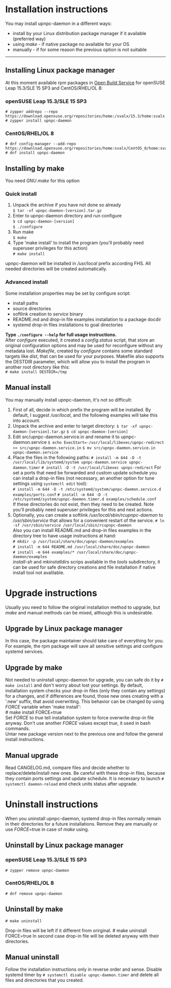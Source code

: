# Installation instructions
You may install upnpc-daemon in a different ways:
 - install by your Linux distribution package manager if it available (preferred way)
 - using *make* - if native package no available for your OS
 - manually - if for some reason the previous option is not suitable
____

## Installing Linux package manager
At this moment available rpm packages in [Open Build Service](https://software.opensuse.org/package/upnpc-daemon) for openSUSE Leap 15.3/SLE 15 SP3 and CentOS/RHEL/OL 8:  
### openSUSE Leap 15.3/SLE 15 SP3
    # zypper addrepo --repo https://download.opensuse.org/repositories/home:/svalx/15.3/home:svalx.repo
    # zypper install upnpc-daemon
### CentOS/RHEL/OL 8
    # dnf config-manager --add-repo https://download.opensuse.org/repositories/home:svalx/CentOS_8/home:svalx.repo
    # dnf install upnpc-daemon
## Installing by make
You need *GNU make* for this option

### Quick install

1. Unpack the archive if you have not done so already  
   `$ tar -xf upnpc-daemon-[version].tar.gz`
2. Enter to upnpc-daemon directory and run configure  
   `$ cd upnpc-daemon-[version]`  
   `$ ./configure`
3. Run make  
   `$ make`
4. Type 'make install' to install the program
   (you'll probably need superuser privileges for this action)  
   `# make install`

upnpc-daemon will be installed in */usr/local* prefix according FHS.
All needed directories will be created automatically.

### Advanced install
Some installation properties may be set by configure script:
 - install paths
 - source directories
 - softlink creation to *service* binary
 - README.md and drop-in file examples installation to a package docdir
 - systemd drop-in files installations to goal directories

**Type `./configure --help` for full usage instructions.**  
After *configure* executed, it created a *config.status* script,
that store an original configuration options and may be used for
reconfigure without any  metadata lost. *Makefile*, created by
*configure* contains some standard targets like *dist*, that can
be used for your purposes. Makefile also supports the DESTDIR
parameter, which will allow you to install the program in another
root directory like this:  
   `# make install DESTDIR=/tmp`

## Manual install
You may manually install upnpc-daemon, it's not so difficult:
1. First of all, decide in which prefix the program will be installed. By default,
   I suggest */usr/local*, and the following examples will take this into account.
2. Unpack the archive and enter to target directory:
   `$ tar -xf upnpc-daemon-[version].tar.gz`
   `$ cd upnpc-daemon-[version]`
3. Edit src/upnpc-daemon.service.in and rename it to upnpc-daemon.service 
   `$ echo ExecStart=-/usr/local/libexec/upnpc-redirect >> src/upnpc-daemon.service.in`
   `$ mv src/upnpc-daemon.service.in upnpc-daemon.service`
4. Place the files in the following paths:
   `# install -m 644 -D -t /usr/local/lib/systemd/system upnpc-daemon.service upnpc-daemon.timer`
   `# install -D -t /usr/local/libexec upnpc-redirect`
   For set a ports that need be forwarded and custom update schedule
   you can install a drop-in files (not necessary, аn another option
   for tune settings using `systemctl edit` tool):  
   `# install -m 644 -D -t /etc/systemd/system/upnpc-daemon.service.d examples/ports.conf`
   `# install -m 644 -D -t /etc/systemd/system/upnpc-daemon.timer.d examples/schedule.conf`  
   If these directories do not exist, then they need to be created. Note you'll
   probably need superuser privileges for this and next actions. 
5. Optionally, you can create a softlink */usr/local/sbin/rcupnpc-daemon* to
   */usr/sbin/service* that allows for a convenient restart of the service.
   `# ln -sf /usr/sbin/service /usr/local/sbin/rcupnpc-daemon`  
   Also you can install README.md and drop-in files examples in the
   directory tree to have usage instructions at hand:  
   `# mkdir -p /usr/local/share/doc/upnpc-daemon/examples`  
   `# install -m 644 README.md /usr/local/share/doc/upnpc-daemon`  
   `# install -m 644 examples/* /usr/local/share/doc/upnpc-daemon/examples`  
*install-sh* and *mkinstalldirs* scrips available in the *tools* subdirectory,
it can be used for safe directory creations and file installation if native
install tool not avalilable.

# Upgrade instructions
Usually you need to follow the original installation method to upgrade, but *make* and
manual methods can be mixed, although this is undesirable.

## Upgrade by Linux package manager
In this case, the package maintainer should take care of everything for you.
For example, the rpm package will save all sensitive settings and configure
systemd services.

## Upgrade by make
Not needed to uninstall upnpc-daemon for upgrade, you can safe do it by
`# make install` and don't worry about lost your settings. By default, installation
system checks your drop-in files (only they contain any settings) for a changes,
and if differences are found, those new ones creating with a '.new' suffix, that avoid
overwriting. This behavior can be changed by using *FORCE* variable when 'make install':  
    # make install FORCE=true  
Set *FORCE* to *true* tell installation system to force overwrite drop-in file anyway.
Don't use another *FORCE* values except *true*, it used in bash commands.  
Untar new package version next to the previous one and follow the general
install instructions.

## Manual upgrade
Read CANGELOG.md, compare files and decide whether to replace/delete/install new ones.
Be careful with these drop-in files, because they contain ports settings and update
schedule. It is necessary to launch `# systemctl daemon-reload` end check units status
after upgrade.

# Uninstall instructions
When you uninstall upnpc-daemon, systemd drop-in files normally remain
in their directories for a future installations. Remove they are manually
or use *FORCE*=true in case of *make* using.

## Uninstall by Linux package manager
### openSUSE Leap 15.3/SLE 15 SP3
    # zypper remove upnpc-daemon
### CentOS/RHEL/OL 8
    # dnf remove upnpc-daemon

## Uninstall by make
    # make uninstall
Drop-in files will be left if it different from orirginal.
    # make uninstall FORCE=true
In second case drop-in file will be deleted anyway with their directories.

## Manual uninstall
Follow the installation instructions only in reverse order and sense. Disable
systemd timer by `# systemctl disable upnpc-daemon.timer` and delete all files
and directories that you created.

